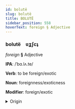 ```yaml
---
id: bolutë
slug: bolutë
title: BOLUTË
sidebar_position: 558
hoverText: foreign § Adjective
---
```


### bolutë&emsp;<span kind="abugida">ʋʓʃcʇ</span>

*foreign* **§** Adjective

**IPA**: /ˈbɑ.lʌ.te/

**Verb**: to be foreign/exotic

**Noun**: foreignness/exoticness

**Modifier**: foreign/exotic

<details>
    <summary>Origin</summary>
    Khmer បរទេស bɑɑrĕəʼteih /ɓɑː.rĕəʔ.teih/<br/>
    <em>Austro-Asiatic Language Family</em>
</details>
